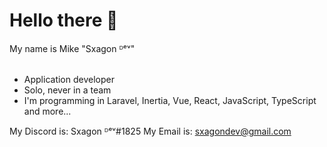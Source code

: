 # Hello there 👋<br/>
My name is Mike "Sxagon ᴰᵉᵛ"<br/><br/>
- Application developer
- Solo, never in a team
- I'm programming in Laravel, Inertia, Vue, React, JavaScript, TypeScript and more...

My Discord is: Sxagon ᴰᵉᵛ#1825
My Email is: sxagondev@gmail.com
